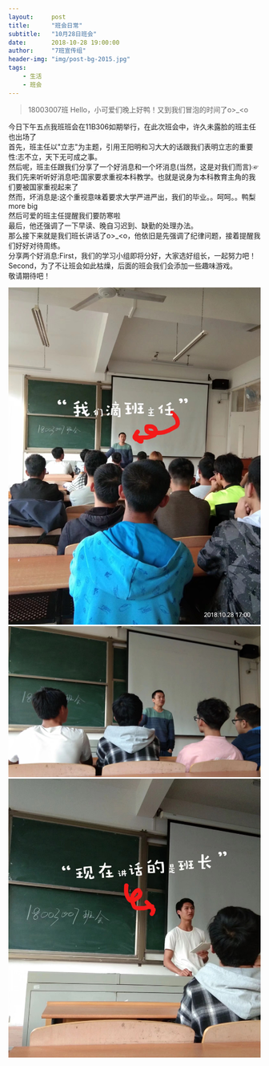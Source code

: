 ```yaml
---
layout:     post
title:      "班会日常"
subtitle:   "10月28日班会"
date:       2018-10-28 19:00:00
author:     "7班宣传组"
header-img: "img/post-bg-2015.jpg"
tags:
    - 生活
    - 班会
---
```


>18003007班 Hello，小可爱们晚上好鸭！又到我们冒泡的时间了o>_<o

 今日下午五点我班班会在11B306如期举行，在此次班会中，许久未露脸的班主任也出场了<br>
 首先，班主任以"立志"为主题，引用王阳明和习大大的话跟我们表明立志的重要性:志不立，天下无可成之事。<br>
 然后呢，班主任跟我们分享了一个好消息和一个坏消息(当然，这是对我们而言)☞<br>
 我们先来听听好消息吧:国家要求重视本科教学。也就是说身为本科教育主角的我们要被国家重视起来了<br>
 然而，坏消息是:这个重视意味着要求大学严进严出，我们的毕业。。呵呵。。鸭梨more big<br>
 然后可爱的班主任提醒我们要防寒啦<br>
 最后，他还强调了一下早读、晚自习迟到、缺勤的处理办法。<br>
 那么接下来就是我们班长讲话了o>_<o，他依旧是先强调了纪律问题，接着提醒我们好好对待周练。<br>
 分享两个好消息:First，我们的学习小组即将分好，大家选好组长，一起努力吧！Second，为了不让班会如此枯燥，后面的班会我们会添加一些趣味游戏。<br>
 敬请期待吧！<br>
 
 ![](/img/in-post/post-meeting-03.jpeg)
 ![](/img/in-post/post-meeting-04.jpeg)
 ![](/img/in-post/post-meeting-05.jpeg)





